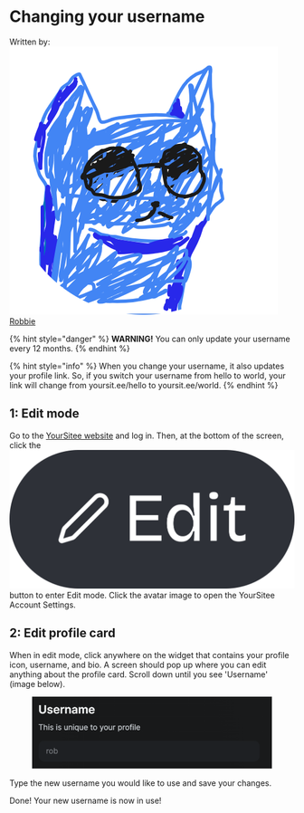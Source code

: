 # Changing your username

Written by: <img src="../.gitbook/assets/RobskanDrew-modified (2).png" alt="" data-size="line"> [Robbie](../about/contributors.md#robskan-project-lead)

{% hint style="danger" %}
**WARNING!** You can only update your username every 12 months.
{% endhint %}

{% hint style="info" %}
When you change your username, it also updates your profile link. So, if you switch your username from hello to world, your link will change from yoursit.ee/hello to yoursit.ee/world.
{% endhint %}

## 1: Edit mode

Go to the [YourSitee website](https://yoursit.ee) and log in. Then, at the bottom of the screen, click the <img src="../.gitbook/assets/Edit Button (1).png" alt="" data-size="line"> button to enter Edit mode. Click the avatar image to open the YourSitee Account Settings.&#x20;

## 2: Edit profile card

When in edit mode, click anywhere on the widget that contains your profile icon, username, and bio. A screen should pop up where you can edit anything about the profile card. Scroll down until you see 'Username' (image below).

<figure><img src="../.gitbook/assets/chrome_CASRbiBAb0.png" alt=""><figcaption></figcaption></figure>

Type the new username you would like to use and save your changes.

Done! Your new username is now in use!
